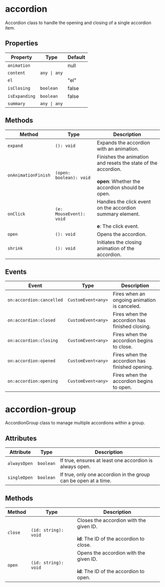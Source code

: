 # accordion

Accordion class to handle the opening and closing of a single accordion item.

## Properties

| Property      | Type         | Default |
|---------------|--------------|---------|
| `animation`   |              | null    |
| `content`     | `any \| any` |         |
| `el`          |              | "el"    |
| `isClosing`   | `boolean`    | false   |
| `isExpanding` | `boolean`    | false   |
| `summary`     | `any \| any` |         |

## Methods

| Method              | Type                    | Description                                      |
|---------------------|-------------------------|--------------------------------------------------|
| `expand`            | `(): void`              | Expands the accordion with an animation.         |
| `onAnimationFinish` | `(open: boolean): void` | Finishes the animation and resets the state of the accordion.<br /><br />**open**: Whether the accordion should be open. |
| `onClick`           | `(e: MouseEvent): void` | Handles the click event on the accordion summary element.<br /><br />**e**: The click event. |
| `open`              | `(): void`              | Opens the accordion.                             |
| `shrink`            | `(): void`              | Initiates the closing animation of the accordion. |

## Events

| Event                    | Type               | Description                                    |
|--------------------------|--------------------|------------------------------------------------|
| `on:accordion:cancelled` | `CustomEvent<any>` | Fires when an ongoing animation is canceled.   |
| `on:accordion:closed`    | `CustomEvent<any>` | Fires when the accordion has finished closing. |
| `on:accordion:closing`   | `CustomEvent<any>` | Fires when the accordion begins to close.      |
| `on:accordion:opened`    | `CustomEvent<any>` | Fires when the accordion has finished opening. |
| `on:accordion:opening`   | `CustomEvent<any>` | Fires when the accordion begins to open.       |


# accordion-group

AccordionGroup class to manage multiple accordions within a group.

## Attributes

| Attribute    | Type      | Description                                      |
|--------------|-----------|--------------------------------------------------|
| `alwaysOpen` | `boolean` | If true, ensures at least one accordion is always open. |
| `singleOpen` | `boolean` | If true, only one accordion in the group can be open at a time. |

## Methods

| Method  | Type                 | Description                                      |
|---------|----------------------|--------------------------------------------------|
| `close` | `(id: string): void` | Closes the accordion with the given ID.<br /><br />**id**: The ID of the accordion to close. |
| `open`  | `(id: string): void` | Opens the accordion with the given ID.<br /><br />**id**: The ID of the accordion to open. |
